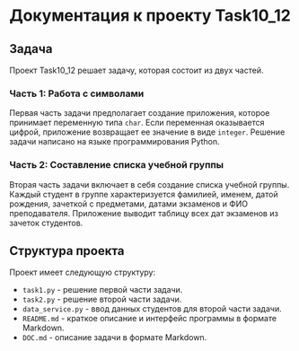# Документация к проекту Task10_12

## Задача

Проект Task10_12 решает задачу, которая состоит из двух частей.

### Часть 1: Работа с символами

Первая часть задачи предполагает создание приложения, которое принимает переменную типа `char`. Если переменная оказывается цифрой, приложение возвращает ее значение в виде `integer`. Решение задачи написано на языке программирования Python.

### Часть 2: Составление списка учебной группы

Вторая часть задачи включает в себя создание списка учебной группы. Каждый студент в группе характеризуется фамилией, именем, датой рождения, зачеткой с предметами, датами экзаменов и ФИО преподавателя. Приложение выводит таблицу всех дат экзаменов из зачеток студентов.

## Структура проекта

Проект имеет следующую структуру:

- `task1.py` - решение первой части задачи.
- `task2.py` - решение второй части задачи.
- `data_service.py` - ввод данных студентов для второй части задачи.
- `README.md` - краткое описание и интерфейс программы в формате Markdown.
- `DOC.md` - описание задачи в формате Markdown.
